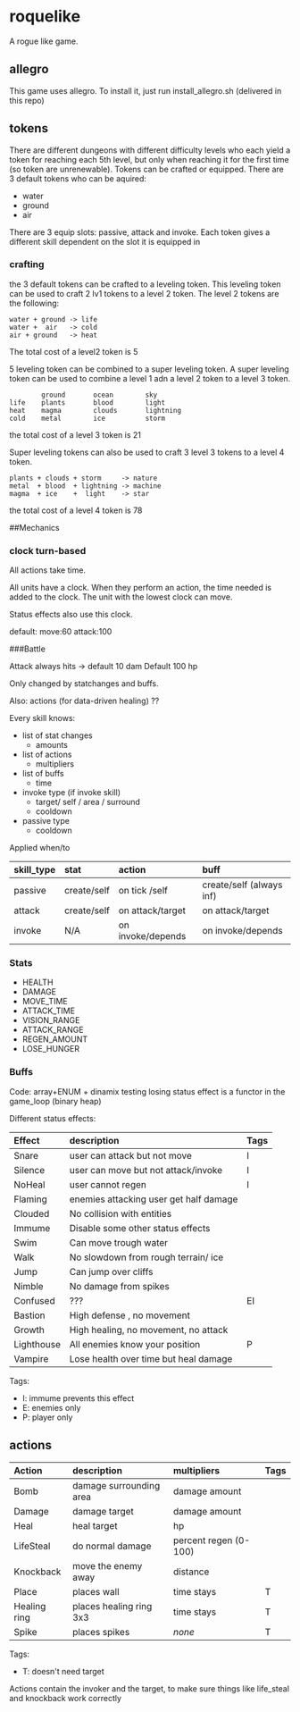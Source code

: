 # roquelike

A rogue like game.

## allegro

This game uses allegro. To install it, just run install_allegro.sh (delivered in this repo)

## tokens

There are different dungeons with different difficulty levels who each yield a token for reaching each 5th level, but only when reaching it for the first time (so token are unrenewable). Tokens can be crafted or equipped. There are 3 default tokens who can be aquired:

* water
* ground
* air

There are 3 equip slots: passive, attack and invoke. Each token gives a different skill dependent on the slot it is equipped in

### crafting

the 3 default tokens can be crafted to a leveling token. This leveling token can be used to craft 2 lv1 tokens to a level 2 token.
The level 2 tokens are the following:

```
water + ground -> life
water +  air   -> cold
air + ground   -> heat
```

The total cost of a level2 token is 5

5 leveling token can be combined to a super leveling token. A super leveling token can be used to
combine a level 1 adn a level 2 token to a level 3 token.

```
        ground       ocean        sky
life    plants       blood        light
heat    magma        clouds       lightning
cold    metal        ice          storm
```

the total cost of a level 3 token is 21

Super leveling tokens can also be used to craft 3 level 3 tokens to a level 4 token.

```
plants + clouds + storm     -> nature
metal  + blood  + lightning -> machine
magma  + ice    +  light    -> star
```

the total cost of a level 4 token is 78




##Mechanics


### clock turn-based

All actions take time.

All units have a clock. When they perform an action, the time needed is added to the clock.
The unit with the lowest clock can move.

Status effects also use this clock.

default: move:60 attack:100

###Battle

Attack always hits -> default 10 dam
Default 100 hp

Only changed by statchanges and buffs.

Also: actions (for data-driven healing) ??

Every skill knows:
* list of stat changes
  * amounts
* list of actions
  * multipliers
* list of buffs
  * time
* invoke type (if invoke skill)
  * target/ self / area / surround
  * cooldown
* passive type
  * cooldown

Applied when/to

skill_type| stat | action | buff
:--|:--|:--|:---
passive | create/self | on tick /self | create/self  (always inf)
attack  | create/self | on attack/target | on attack/target
invoke  | N/A         | on invoke/depends | on invoke/depends

### Stats
* HEALTH
* DAMAGE
* MOVE_TIME
* ATTACK_TIME
* VISION_RANGE
* ATTACK_RANGE
* REGEN_AMOUNT
* LOSE_HUNGER


### Buffs

Code: array+ENUM + dinamix testing
losing status effect is a functor in the game_loop (binary heap)

Different status effects:

Effect | description | Tags
:-|:-|--
Snare   | user can attack but not move | I
Silence | user can move but not attack/invoke | I
NoHeal  | user cannot regen | I
Flaming | enemies attacking user get half damage |
Clouded | No collision with entities |
Immume  | Disable some other status effects |
Swim    | Can move trough water |
Walk    | No slowdown from rough terrain/ ice |
Jump    | Can jump over cliffs |
Nimble  | No damage from spikes |
Confused | ??? | EI
Bastion | High defense , no movement |
Growth  | High healing, no movement, no attack |
Lighthouse | All enemies know your position | P
Vampire | Lose health over time but heal damage |






Tags:
* I: immume prevents this effect
* E: enemies only
* P: player only

## actions

Action | description | multipliers | Tags
:-|:-|:-|:-
Bomb  | damage surrounding area | damage amount |
Damage | damage target | damage amount |
Heal | heal target | hp |
LifeSteal | do normal damage | percent regen (0-100) |
Knockback | move the enemy away | distance |
Place | places wall | time stays | T
Healing ring | places healing ring 3x3 | time stays | T
Spike | places spikes | *none* | T

Tags:
* T: doesn't need target

Actions contain the invoker and the target, to make sure things like life_steal and knockback work correctly
